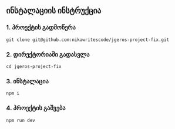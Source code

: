 ## ინსტალაციის ინსტრუქცია

### 1. პროექტის გადმოწერა 

```
git clone git@github.com:nikawritescode/jgeros-project-fix.git
```

### 2. დირექტორიაში გადასვლა
``` cd jgeros-project-fix ```

### 3. ინსტალაცია
```
npm i
```

### 4. პროექტის გაშვება
``` npm run dev ```
